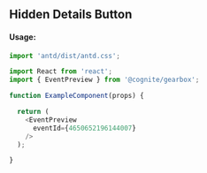 ## Hidden Details Button

<!-- STORY -->

#### Usage:

```typescript jsx
import 'antd/dist/antd.css';

import React from 'react';
import { EventPreview } from '@cognite/gearbox';

function ExampleComponent(props) {

  return (
    <EventPreview 
      eventId={4650652196144007}
    />
  );

}
```
